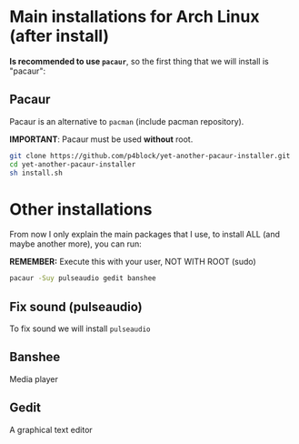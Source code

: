 # Main installations for Arch Linux (after install)

**Is recommended to use ```pacaur```**, so the first thing that we will install is "pacaur":

## Pacaur
Pacaur is an alternative to ```pacman``` (include pacman repository).

**IMPORTANT**: Pacaur must be used **without** root.

```bash
git clone https://github.com/p4block/yet-another-pacaur-installer.git
cd yet-another-pacaur-installer
sh install.sh
```

# Other installations
From now I only explain the main packages that I use, to install ALL (and maybe another more), you can run:

**REMEMBER:** Execute this with your user, NOT WITH ROOT (sudo)
```bash
pacaur -Suy pulseaudio gedit banshee
```

## Fix sound (pulseaudio)
To fix sound we will install ```pulseaudio```

## Banshee
Media player

## Gedit
A graphical text editor
